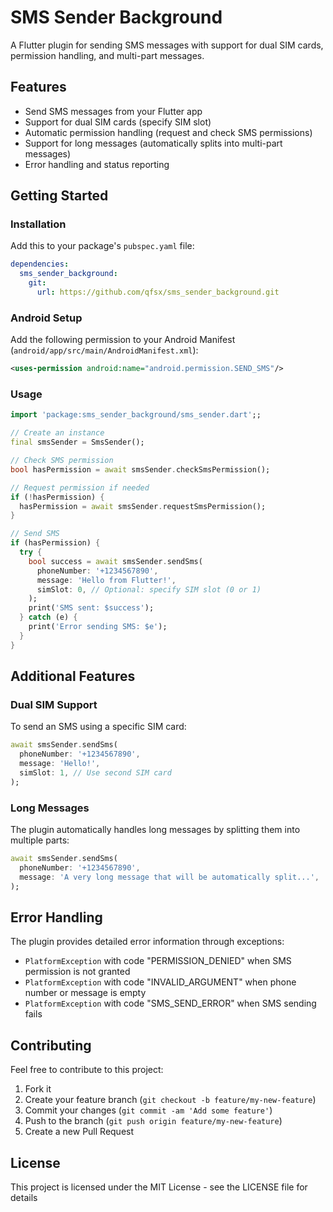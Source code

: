 # SMS Sender Background

A Flutter plugin for sending SMS messages with support for dual SIM cards, permission handling, and multi-part messages.

## Features

- Send SMS messages from your Flutter app
- Support for dual SIM cards (specify SIM slot)
- Automatic permission handling (request and check SMS permissions)
- Support for long messages (automatically splits into multi-part messages)
- Error handling and status reporting

## Getting Started

### Installation

Add this to your package's `pubspec.yaml` file:

```yaml
dependencies:
  sms_sender_background:
    git:
      url: https://github.com/qfsx/sms_sender_background.git
```

### Android Setup

Add the following permission to your Android Manifest (`android/app/src/main/AndroidManifest.xml`):

```xml
<uses-permission android:name="android.permission.SEND_SMS"/>
```

### Usage

```dart
import 'package:sms_sender_background/sms_sender.dart';;

// Create an instance
final smsSender = SmsSender();

// Check SMS permission
bool hasPermission = await smsSender.checkSmsPermission();

// Request permission if needed
if (!hasPermission) {
  hasPermission = await smsSender.requestSmsPermission();
}

// Send SMS
if (hasPermission) {
  try {
    bool success = await smsSender.sendSms(
      phoneNumber: '+1234567890',
      message: 'Hello from Flutter!',
      simSlot: 0, // Optional: specify SIM slot (0 or 1)
    );
    print('SMS sent: $success');
  } catch (e) {
    print('Error sending SMS: $e');
  }
}
```

## Additional Features

### Dual SIM Support

To send an SMS using a specific SIM card:

```dart
await smsSender.sendSms(
  phoneNumber: '+1234567890',
  message: 'Hello!',
  simSlot: 1, // Use second SIM card
);
```

### Long Messages

The plugin automatically handles long messages by splitting them into multiple parts:

```dart
await smsSender.sendSms(
  phoneNumber: '+1234567890',
  message: 'A very long message that will be automatically split...',
);
```

## Error Handling

The plugin provides detailed error information through exceptions:

- `PlatformException` with code "PERMISSION_DENIED" when SMS permission is not granted
- `PlatformException` with code "INVALID_ARGUMENT" when phone number or message is empty
- `PlatformException` with code "SMS_SEND_ERROR" when SMS sending fails

## Contributing

Feel free to contribute to this project:

1. Fork it
2. Create your feature branch (`git checkout -b feature/my-new-feature`)
3. Commit your changes (`git commit -am 'Add some feature'`)
4. Push to the branch (`git push origin feature/my-new-feature`)
5. Create a new Pull Request

## License

This project is licensed under the MIT License - see the LICENSE file for details
